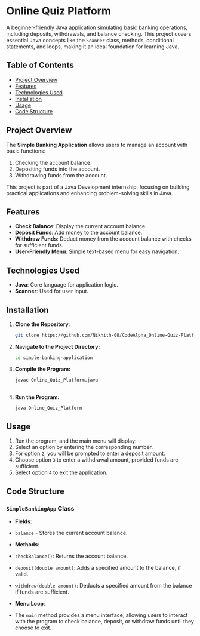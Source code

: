 # Online Quiz Platform

A beginner-friendly Java application simulating basic banking operations, including deposits, withdrawals, and balance checking. This project covers essential Java concepts like the `Scanner` class, methods, conditional statements, and loops, making it an ideal foundation for learning Java.

## Table of Contents
- [Project Overview](#project-overview)
- [Features](#features)
- [Technologies Used](#technologies-used)
- [Installation](#installation)
- [Usage](#usage)
- [Code Structure](#code-structure)

## Project Overview
The **Simple Banking Application** allows users to manage an account with basic functions:
1. Checking the account balance.
2. Depositing funds into the account.
3. Withdrawing funds from the account.

This project is part of a Java Development internship, focusing on building practical applications and enhancing problem-solving skills in Java.

## Features
- **Check Balance**: Display the current account balance.
- **Deposit Funds**: Add money to the account balance.
- **Withdraw Funds**: Deduct money from the account balance with checks for sufficient funds.
- **User-Friendly Menu**: Simple text-based menu for easy navigation.

## Technologies Used
- **Java**: Core language for application logic.
- **Scanner**: Used for user input.

## Installation
1. **Clone the Repository**:
   ```bash
   git clone https://github.com/Nikhith-08/CodeAlpha_Online-Quiz-Platform.git
2. **Navigate to the Project Directory:**
   ```bash
   cd simple-banking-application

4. **Compile the Program:**
   ```bash
   javac Online_Quiz_Platform.java
 
6. **Run the Program:**
   ```bash
   java Online_Quiz_Platform
   
## Usage
1. Run the program, and the main menu will display:
2. Select an option by entering the corresponding number.
3. For option `2`, you will be prompted to enter a deposit amount.
4. Choose option `3` to enter a withdrawal amount, provided funds are sufficient.
5. Select option `4` to exit the application.

## Code Structure
### `SimpleBankingApp` Class
- **Fields**:
- `balance` - Stores the current account balance.

- **Methods**:
- `checkBalance()`: Returns the account balance.
- `deposit(double amount)`: Adds a specified amount to the balance, if valid.
- `withdraw(double amount)`: Deducts a specified amount from the balance if funds are sufficient.

- **Menu Loop**:
- The `main` method provides a menu interface, allowing users to interact with the program to check balance, deposit, or withdraw funds until they choose to exit.


